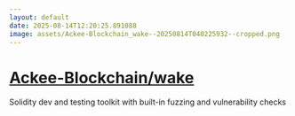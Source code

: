 ```yaml
---
layout: default
date: 2025-08-14T12:20:25.891088
image: assets/Ackee-Blockchain_wake--20250814T040225932--cropped.png
---
```


# [Ackee-Blockchain/wake](https://github.com/Ackee-Blockchain/wake)

Solidity dev and testing toolkit with built-in fuzzing and vulnerability checks
